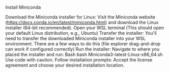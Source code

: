 Install Miniconda

Download the Miniconda installer for Linux: Visit the Miniconda website (https://docs.conda.io/en/latest/miniconda.html) and download the Linux installer (64-bit recommended).
Open your WSL terminal (This should open your default Linux distribution, e.g., Ubuntu)
Transfer the installer: You'll need to transfer the downloaded Miniconda installer into your WSL environment. There are a few ways to do this (file explorer drag-and-drop can work if configured correctly)
Run the installer: Navigate to where you placed the installer and run:
Bash
bash Miniconda3-latest-Linux-x86_64.sh 
Use code with caution.
Follow installation prompts: Accept the license agreement and choose your desired installation location.
